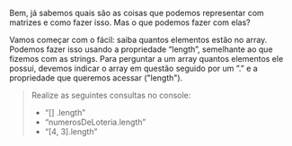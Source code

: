 Bem, já sabemos quais são as coisas que podemos representar com matrizes e como fazer isso. Mas o que podemos fazer com elas?

Vamos começar com o fácil: saiba quantos elementos estão no array. Podemos fazer isso usando a propriedade “length”, semelhante ao que fizemos com as strings. Para perguntar a um array quantos elementos ele possui, devemos indicar o array em questão seguido por um ”.” e a propriedade que queremos acessar ("length").

> Realize as seguintes consultas no console:
>
> * “[] .length”
> * “numerosDeLoteria.length”
> * “[4, 3].length”
